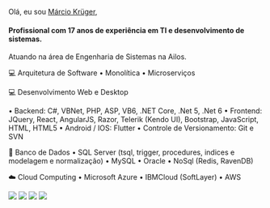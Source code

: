 Olá, eu sou [Márcio Krüger](https://github.com/marciokgr), 

#### Profissional com 17 anos de experiência em TI e desenvolvimento de sistemas. 

Atuando na área de Engenharia de Sistemas na Ailos.

💻 Arquitetura de Software
 • Monolítica
 • Microserviços

💻 Desenvolvimento Web e Desktop

 • Backend: C#, VBNet, PHP, ASP, VB6, .NET Core, .Net 5, .Net 6 
 • Frontend: JQuery, React, AngularJS, Razor, Telerik (Kendo UI), Bootstrap, JavaScript, HTML, HTML5
 • Android / IOS: Flutter
 • Controle de Versionamento: Git e SVN 

🎲 Banco de Dados
 • SQL Server (tsql, trigger, procedures, indices e modelagem e normalização)
 • MySQL
 • Oracle
 • NoSql (Redis, RavenDB)

☁️ Cloud Computing
 • Microsoft Azure
 • IBMCloud (SoftLayer)
 • AWS
 

<div>
  <a href="https://www.linkedin.com/in/marciokgr/" target="_blank"><img src="https://img.shields.io/badge/-LinkedIn-%230077B5?style=for-the-badge&logo=linkedin&logoColor=white" target="_blank"></a> 
<a href="https://www.instagram.com/marciokgr" target="_blank"><img src="https://img.shields.io/badge/-Instagram-%23E4405F?style=for-the-badge&logo=instagram&logoColor=white" target="_blank"></a> 
<a href="https://api.whatsapp.com/send?phone=55047999230489" target="_blank"><img src="https://img.shields.io/badge/-Whatsapp-Ibe25?style=for-the-badge&logo=whatsapp&logoColor=white" target="_blank"></a>
   <a href = "mailto:marcio.kgr@gmail.com"><img src="https://img.shields.io/badge/-Email-%23333?style=for-the-badge&logo=gmail&logoColor=white" target="_blank"></a>
</div>
